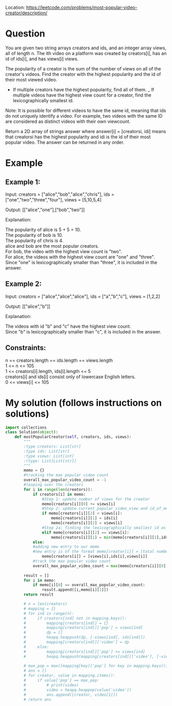 Location: https://leetcode.com/problems/most-popular-video-creator/description/
# Question
You are given two string arrays creators and ids, and an integer array views, all of length n. The ith video on a platform was created by creators[i], has an id of ids[i], and has views[i] views.

The popularity of a creator is the sum of the number of views on all of the creator's videos. Find the creator with the highest popularity and the id of their most viewed video.

- If multiple creators have the highest popularity, find all of them.
_ If multiple videos have the highest view count for a creator, find the lexicographically smallest id.

Note: It is possible for different videos to have the same id, meaning that ids do not uniquely identify a video. For example, two videos with the same ID are considered as distinct videos with their own viewcount.

Return a 2D array of strings answer where answer[i] = [creatorsi, idi] means that creatorsi has the highest popularity and idi is the id of their most popular video. The answer can be returned in any order.
 
# Example

## Example 1:

Input: creators = ["alice","bob","alice","chris"], ids = ["one","two","three","four"], views = [5,10,5,4]

Output: [["alice","one"],["bob","two"]]

Explanation:

The popularity of alice is 5 + 5 = 10.\
The popularity of bob is 10.\
The popularity of chris is 4.\
alice and bob are the most popular creators.\
For bob, the video with the highest view count is "two".\
For alice, the videos with the highest view count are "one" and "three". Since "one" is lexicographically smaller than "three", it is included in the answer.

## Example 2:

Input: creators = ["alice","alice","alice"], ids = ["a","b","c"], views = [1,2,2]

Output: [["alice","b"]]

Explanation:

The videos with id "b" and "c" have the highest view count.\
Since "b" is lexicographically smaller than "c", it is included in the answer.

## Constraints:

n == creators.length == ids.length == views.length\
1 <= n <= 105\
1 <= creators[i].length, ids[i].length <= 5\
creators[i] and ids[i] consist only of lowercase English letters.\
0 <= views[i] <= 105
 

# My solution (follows instructions on solutions)
```python
import collections
class Solution(object):
    def mostPopularCreator(self, creators, ids, views):
        """
        :type creators: List[str]
        :type ids: List[str]
        :type views: List[int]
        :rtype: List[List[str]]
        """
        memo = {}
		#tracking the max popular video count
        overall_max_popular_video_count = -1
        #looping over the creators
        for i in range(len(creators)):
            if creators[i] in memo:
                #Step 1: update number of views for the creator
                memo[creators[i]][0] += views[i]
                #Step 2: update current_popular_video_view and id_of_most_popular_video_so_far
                if memo[creators[i]][2] < views[i]:
                    memo[creators[i]][1] = ids[i]
                    memo[creators[i]][2] = views[i]
                #Step 2a: finding the lexicographically smallest id as we hit the current_popularity_video_view again!
                elif memo[creators[i]][2] == views[i]:
                    memo[creators[i]][1] = min(memo[creators[i]][1],ids[i])
            else:
			#adding new entry to our memo
			#new entry is of the format memo[creator[i]] = [total number current views for the creator, store the lexicographic id of the popular video, current popular view of the creator]
                memo[creators[i]] = [views[i],ids[i],views[i]]
			#track the max popular video count
            overall_max_popular_video_count = max(memo[creators[i]][0],overall_max_popular_video_count)
        
        result = []
        for i in memo:
            if memo[i][0] == overall_max_popular_video_count:
                result.append([i,memo[i][1]])
        return result

        # n = len(creators)
        # mapping = {}
        # for ind in range(n):
        #     if creators[ind] not in mapping.keys():
        #         mapping[creators[ind]] = {}
        #         mapping[creators[ind]]['pop'] = views[ind]
        #         dp = []
        #         heapq.heappush(dp, [-views[ind], ids[ind]])
        #         mapping[creators[ind]]['video'] = dp
        #     else:
        #         mapping[creators[ind]]['pop'] += views[ind]
        #         heapq.heappush(mapping[creators[ind]]['video'], [-views[ind], ids[ind]])
                
        # max_pop = max([mapping[key]['pop'] for key in mapping.keys()])
        # ans = []
        # for creator, value in mapping.items():
        #     if value['pop'] == max_pop:
        #         # print(video)
        #         video = heapq.heappop(value['video'])
        #         ans.append([creator, video[1]])
        # return ans
```

